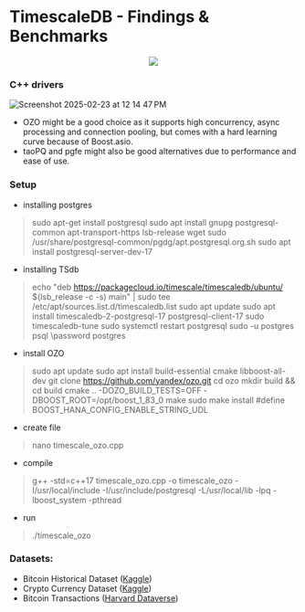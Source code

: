 # TimescaleDB - Findings & Benchmarks

<p align="center">
  <img src="https://skillicons.dev/icons?i=git,cpp,postgres" /><br>
</p>

### C++ drivers
![Screenshot 2025-02-23 at 12 14 47 PM](https://github.com/user-attachments/assets/6a787539-af44-49b5-82f9-a33ad608fa5c)
 - OZO might be a good choice as it supports high concurrency, async processing and connection pooling, but comes with a hard learning curve because of Boost.asio.
 - taoPQ and pgfe might also be good alternatives due to performance and ease of use.

### Setup
* installing postgres
> sudo apt-get install postgresql
> sudo apt install gnupg postgresql-common apt-transport-https lsb-release wget
> sudo /usr/share/postgresql-common/pgdg/apt.postgresql.org.sh
> sudo apt install postgresql-server-dev-17

* installing TSdb
> echo "deb https://packagecloud.io/timescale/timescaledb/ubuntu/ $(lsb_release -c -s) main" | sudo tee /etc/apt/sources.list.d/timescaledb.list
> sudo apt update
> sudo apt install timescaledb-2-postgresql-17 postgresql-client-17
> sudo timescaledb-tune
> sudo systemctl restart postgresql
> sudo -u postgres psql
> \password postgres

* install OZO
> sudo apt update
> sudo apt install build-essential cmake libboost-all-dev
> git clone https://github.com/yandex/ozo.git
> cd ozo
> mkdir build && cd build
> cmake .. -DOZO_BUILD_TESTS=OFF -DBOOST_ROOT=/opt/boost_1_83_0
> make
> sudo make install
> #define BOOST_HANA_CONFIG_ENABLE_STRING_UDL

* create file
> nano timescale_ozo.cpp

* compile
> g++ -std=c++17 timescale_ozo.cpp -o timescale_ozo -I/usr/local/include -I/usr/include/postgresql -L/usr/local/lib -lpq -lboost_system -pthread

* run
> ./timescale_ozo

### Datasets:
 - Bitcoin Historical Dataset ([Kaggle](https://www.kaggle.com/datasets/prasoonkottarathil/btcinusd?select=BTC-2021min.csv))
 - Crypto Currency Dataset ([Kaggle](https://www.kaggle.com/datasets/tr1gg3rtrash/time-series-top-100-crypto-currency-dataset))
 - Bitcoin Transactions ([Harvard Dataverse](https://dataverse.harvard.edu/dataset.xhtml?persistentId=doi:10.7910/DVN/ZLBYTZ))

